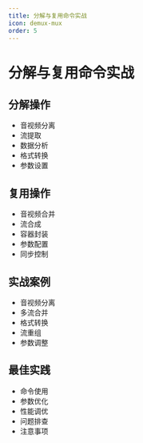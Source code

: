 ```yaml
---
title: 分解与复用命令实战
icon: demux-mux
order: 5
---
```


# 分解与复用命令实战

## 分解操作
- 音视频分离
- 流提取
- 数据分析
- 格式转换
- 参数设置

## 复用操作
- 音视频合并
- 流合成
- 容器封装
- 参数配置
- 同步控制

## 实战案例
- 音视频分离
- 多流合并
- 格式转换
- 流重组
- 参数调整

## 最佳实践
- 命令使用
- 参数优化
- 性能调优
- 问题排查
- 注意事项
